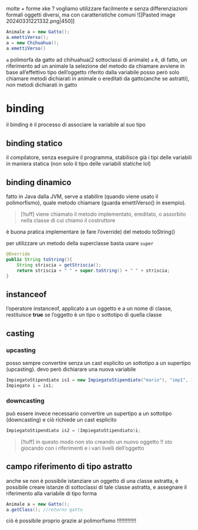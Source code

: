 molte + forme
xke ?
vogliamo utilizzare facilmente e senza differenziazioni formali oggetti diversi, ma con caratteristiche comuni
![[Pasted image 20240331221332.png|450]]
```java
Animale a = new Gatto();
a.emettiVerso();
a = new Chihuahua();
a.emettiVerso()
```
`a` polimorfa da gatto ad chihuahua(2 sottoclassi di animale)
`a` è, di fatto, un riferimento ad un animale
la selezione del metodo da chiamare avviene in base all’effettivo tipo dell’oggetto riferito dalla variabile
posso però solo chiamare metodi dichiarati in animale o ereditati da gatto(anche se astratti), non metodi dichiarati in gatto

# binding
il binding è il processo di associare la variabile al suo tipo
## binding statico
il compilatore, senza eseguire il programma, stabilisce già i tipi delle variabili in maniera statica (non solo il tipo delle variabili statiche lol)
## binding dinamico
fatto in Java dalla JVM, serve a stabilire (quando viene usato il polimorfismo), quale metodo chiamare (guarda emettiVerso() in esempio). 
>[!tuff] viene chiamato il metodo implementato, ereditato, o assorbito nella classe di cui chiamo il costruttore

è buona pratica implementare (e fare l’override) del metodo toString()

per utilizzare un metodo della superclasse basta usare `super`
```java
@Override
public String toString(){
	String striscia = getStriscia();
	return striscia + " " + super.toString() + " " + striscia;
}
```

## instanceof
l’operatore instanceof, applicato a un oggetto e a un nome di classe, restituisce **true** se l’oggetto è un tipo o sottotipo di quella classe

## casting
### upcasting
posso sempre convertire senza  un cast esplicito un sottotipo a un supertipo (upcasting). devo però dichiarare una nuova variabile
```java
ImpiegatoStipendiato is1 = new ImpiegatoStipendiato("mario"), "imp1", 1500);
Impiegato i = is1;
```

### downcasting
può essere invece necessario convertire un supertipo a un sottotipo (downcasting) e ciò richiede un cast esplicito 
```java
ImpiegatoStipendiato is2 = (ImpiegatoStipendiato)i;
```
>[!tuff] in questo modo non sto creando un nuovo oggetto !! sto giocando con i riferimenti e i vari livelli dell’oggetto

## campo riferimento di tipo astratto
anche se non è possibile istanziare un oggetto di una classe astratta, è possibile creare istanze di sottoclassi di tale classe astratta, e assegnare il riferimento alla variabile di tipo forma
```java
Animale a = new Gatto();
a.getClass(); //returns gatto
```
ciò è possibile proprio grazie al polimorfismo !!!!!!!!!!!!!